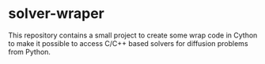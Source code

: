 # solver-wraper
This repository contains a small project to create some wrap code in Cython to make it possible to access C/C++ based solvers for diffusion problems from Python.
